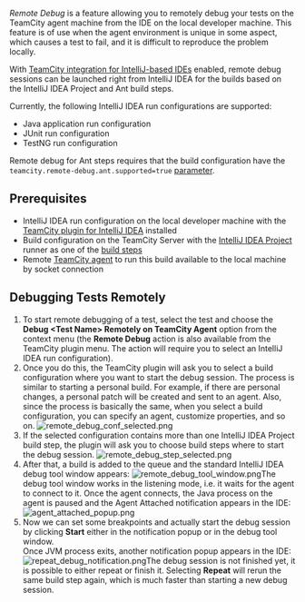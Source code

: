 [//]: # (title: Remote Debug)
[//]: # (auxiliary-id: Remote Debug)

_Remote Debug_ is a feature allowing you to remotely debug your tests on the TeamCity agent machine from the IDE on the local developer machine. This feature is of use when the agent environment is unique in some aspect, which causes a test to fail, and it is difficult to reproduce the problem locally.

With [TeamCity integration for IntelliJ-based IDEs](intellij-platform-plugin.md) enabled, remote debug sessions can be launched right from IntelliJ IDEA for the builds based on the IntelliJ IDEA Project and Ant build steps.

Currently, the following IntelliJ IDEA run configurations are supported:
* Java application run configuration
* JUnit run configuration
* TestNG run configuration

Remote debug for Ant steps requires that the build configuration have the `teamcity.remote-debug.ant.supported=true` [parameter](configuring-build-parameters.md#Custom+Build+Parameters).

## Prerequisites

* IntelliJ IDEA run configuration on the local developer machine with the [TeamCity plugin for IntelliJ IDEA](intellij-platform-plugin.md) installed
* Build configuration on the TeamCity Server with the [IntelliJ IDEA Project](intellij-idea-project.md) runner as one of the [build steps](configuring-build-steps.md)
* Remote [TeamCity agent](build-agent.md) to run this build available to the local machine by socket connection

## Debugging Tests Remotely

1. To start remote debugging of a test, select the test and choose the __Debug &lt;Test Name&gt; Remotely on TeamCity Agent__ option from the context menu (the __Remote Debug__ action is also available from the TeamCity plugin menu. The action will require you to select an IntelliJ IDEA run configuration).
2. Once you do this, the TeamCity plugin will ask you to select a build configuration where you want to start the debug session. The process is similar to starting a personal build. For example, if there are personal changes, a personal patch will be created and sent to an agent. Also, since the process is basically the same, when you select a build configuration, you can specify an agent, customize properties, and so on. ![remote_debug_conf_selected.png](remote_debug_conf_selected.png)
3. If the selected configuration contains more than one IntelliJ IDEA Project build step, the plugin will ask you to choose build steps where to start the debug session. ![remote_debug_step_selected.png](remote_debug_step_selected.png)
4. After that, a build is added to the queue and the standard IntelliJ IDEA debug tool window appears: ![remote_debug_tool_window.png](remote_debug_tool_window.png)The debug tool window works in the listening mode, i.e. it waits for the agent to connect to it. Once the agent connects, the Java process on the agent is paused and the Agent Attached notification appears in the IDE: ![agent_attached_popup.png](agent_attached_popup.png)
5. Now we can set some breakpoints and actually start the debug session by clicking __Start__ either in the notification popup or in the debug tool window.   
Once JVM process exits, another notification popup appears in the IDE: ![repeat_debug_notification.png](repeat_debug_notification.png)The debug session is not finished yet, it is possible to either repeat or finish it. Selecting __Repeat__ will rerun the same build step again, which is much faster than starting a new debug session.